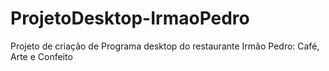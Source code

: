 # ProjetoDesktop-IrmaoPedro
Projeto de criação de Programa desktop do restaurante Irmão Pedro: Café, Arte e Confeito

